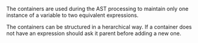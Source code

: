 The containers are used during the AST processing to maintain only one instance of a variable to two equivalent expressions. 

The containers can be structured in a herarchical way. 
If a container does not have an expression should ask it parent before adding a new one.